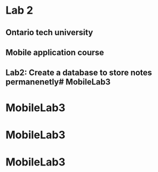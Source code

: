 # Lab 2

## Ontario tech university
## Mobile application course
## Lab2: Create a database to store notes permanenetly# MobileLab3
# MobileLab3
# MobileLab3
# MobileLab3
